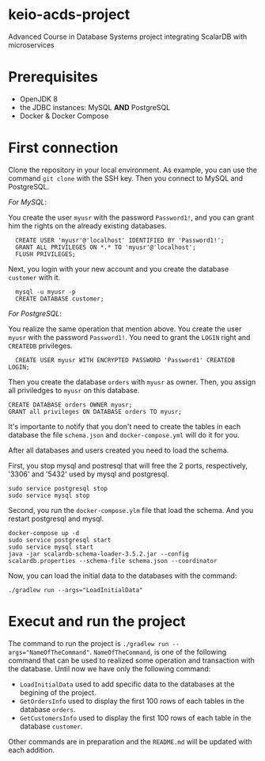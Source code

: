 # keio-acds-project
Advanced Course in Database Systems project integrating ScalarDB with microservices

# Prerequisites
- OpenJDK 8
- the JDBC instances: MySQL **AND** PostgreSQL
- Docker & Docker Compose

# First connection 
Clone the repository in your local environment. As example, you can use the command `git clone` with the SSH key. 
Then you connect to MySQL and PostgreSQL. 

*For MySQL*: 

  You create the user `myusr` with the password `Password1!`, and you can grant him the rights on the already existing databases. 
```
  CREATE USER 'myusr'@'localhost' IDENTIFIED BY 'Password1!';
  GRANT ALL PRIVILEGES ON *.* TO 'myusr'@'localhost';
  FLUSH PRIVILEGES;
```
  Next, you login with your new account and you create the database `customer` with it.
```
  mysql -u myusr -p
  CREATE DATABASE customer;
```
*For PostgreSQL*:

  You realize the same operation that mention above. You create the user `myusr` with the password `Password1!`. You need to grant the `LOGIN` right and `CREATEDB` privileges.
  ```
    CREATE USER myusr WITH ENCRYPTED PASSWORD 'Password1' CREATEDB LOGIN;
  ```
  Then you create the database `orders` with `myusr` as owner. Then, you assign all priviledges to `myusr` on this database.
  ```
  CREATE DATABASE orders OWNER myusr;
  GRANT all privileges ON DATABASE orders TO myusr;
  ```
 It's importante to notify that you don't need to create the tables in each database the file `schema.json` and `docker-compose.yml` will do it for you. 
 
 After all databases and users created you need to load the schema.
 
 First, you stop mysql and postresql that will free the 2 ports, respectively, '3306' and '5432' used by mysql and postgresql. 
 ```
 sudo service postgresql stop
 sudo service mysql stop
 ```
 Second, you run the `docker-compose.ylm` file that load the schema. And you restart postgresql and mysql.
 
 ```
 docker-compose up -d
 sudo service postgresql start
 sudo service mysql start
 java -jar scalardb-schema-loader-3.5.2.jar --config scalardb.properties --schema-file schema.json --coordinator
 ```
 Now, you can load the initial data to the databases with the command: 
 ```
 ./gradlew run --args="LoadInitialData"
 ```
 
 # Execut and run the project
 
 The command to run the project is `./gradlew run --args="NameOfTheCommand"`. `NameOfTheCommand`, is one of the following command that can be used to realized some operation and transaction with the database. Until now we have only the following command:
 - `LoadInitialData` used to add specific data to the databases at the begining of the project.
 - `GetOrdersInfo` used to display the first 100 rows of each tables in the database `orders`.
 - `GetCustomersInfo` used to display the first 100 rows of each table in the database `customer`.
 
 Other commands are in preparation and the `README.md` will be updated with each addition. 

